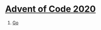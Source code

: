 # [Advent of Code 2020](https://adventofcode.com/2020)

1. [Go](https://github.com/tcard/advent2020/tree/main/1/go)
